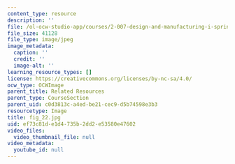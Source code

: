```yaml
---
content_type: resource
description: ''
file: /ol-ocw-studio-app/courses/2-007-design-and-manufacturing-i-spring-2009/ef73c81de1d4735b2dd2e53580e47602_fig_22.jpg
file_size: 41128
file_type: image/jpeg
image_metadata:
  caption: ''
  credit: ''
  image-alt: ''
learning_resource_types: []
license: https://creativecommons.org/licenses/by-nc-sa/4.0/
ocw_type: OCWImage
parent_title: Related Resources
parent_type: CourseSection
parent_uid: c0d3813c-a4ed-be21-cec9-d5b74598e3b3
resourcetype: Image
title: fig_22.jpg
uid: ef73c81d-e1d4-735b-2dd2-e53580e47602
video_files:
  video_thumbnail_file: null
video_metadata:
  youtube_id: null
---
```

